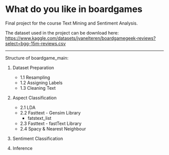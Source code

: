 # What do you like in boardgames

Final project for the course Text Mining and Sentiment Analysis.

The dataset used in the project can be download here: https://www.kaggle.com/datasets/jvanelteren/boardgamegeek-reviews?select=bgg-15m-reviews.csv

------------------------------------------------------

Structure of boardgame_main:

1. Dataset Preparation
   - 1.1 Resampling
   - 1.2 Assigning Labels
   - 1.3 Cleaning Text

2. Aspect Classification
   - 2.1 LDA
   - 2.2 Fasttext - Gensim Library
     - fatstext_list
   - 2.3 Fasttext - fastText Library
   - 2.4 Spacy & Nearest Neighbour

3. Sentiment Classification

4. Inference



